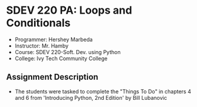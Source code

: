 # SDEV 220 PA: Loops and Conditionals
- Programmer: Hershey Marbeda
- Instructor: Mr. Hamby
- Course: SDEV 220-Soft. Dev. using Python
- College: Ivy Tech Community College

## Assignment Description
- The students were tasked to complete the "Things To Do" in chapters 4 and 6 from 'Introducing Python, 2nd Edition' by Bill Lubanovic
